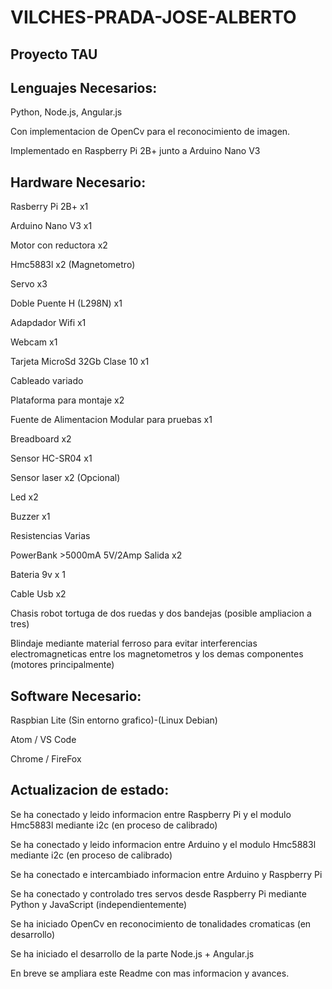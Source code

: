 # VILCHES-PRADA-JOSE-ALBERTO
Proyecto TAU
---------------------------------
Lenguajes Necesarios: 
---------------------------------
Python, Node.js, Angular.js

Con implementacion de OpenCv para el reconocimiento de imagen.

Implementado en Raspberry Pi 2B+ junto a Arduino Nano V3

Hardware Necesario:
-------------------
Rasberry Pi 2B+ x1

Arduino Nano V3 x1

Motor con reductora x2

Hmc5883l x2 (Magnetometro)

Servo x3

Doble Puente H (L298N) x1

Adapdador Wifi x1

Webcam x1

Tarjeta MicroSd 32Gb Clase 10 x1

Cableado variado

Plataforma para montaje x2

Fuente de Alimentacion Modular para pruebas x1

Breadboard x2

Sensor HC-SR04 x1

Sensor laser x2 (Opcional)

Led x2

Buzzer x1

Resistencias Varias

PowerBank >5000mA 5V/2Amp Salida x2

Bateria 9v x 1

Cable Usb x2

Chasis robot tortuga de dos ruedas y dos bandejas (posible ampliacion a tres)

Blindaje mediante material ferroso para evitar interferencias electromagneticas entre los magnetometros y los demas componentes (motores principalmente)

Software Necesario:
-------------------
Raspbian Lite (Sin entorno grafico)-(Linux Debian)

Atom / VS Code

Chrome / FireFox

Actualizacion de estado:
------------------------

Se ha conectado y leido informacion entre Raspberry Pi y el modulo Hmc5883l mediante i2c (en proceso de calibrado)

Se ha conectado y leido informacion entre Arduino y el modulo Hmc5883l mediante i2c (en proceso de calibrado)

Se ha conectado e intercambiado informacion entre Arduino y Raspberry Pi

Se ha conectado y controlado tres servos desde Raspberry Pi mediante Python y JavaScript (independientemente)

Se ha iniciado OpenCv en reconocimiento de tonalidades cromaticas (en desarrollo)

Se ha iniciado el desarrollo de la parte Node.js + Angular.js

En breve se ampliara este Readme con mas informacion y avances.
